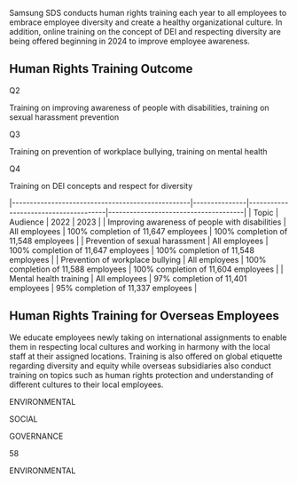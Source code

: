 Samsung SDS conducts human rights training each year to all employees to embrace employee diversity and create a healthy organizational culture. In addition, online training on the concept of DEI and respecting diversity are being offered beginning in 2024 to improve employee awareness.

## **Human Rights Training Outcome**

Q2

Training on improving awareness of people with disabilities, training on sexual harassment prevention

Q3

Training on prevention of workplace bullying, training on mental health

Q4

Training on DEI concepts and respect for diversity

|--------------------------------------------------|---------------|--------------------------------------|--------------------------------------|
| Topic                                            | Audience      | 2022                                 | 2023                                 |
| Improving awareness of  people with disabilities | All employees | 100% completion of  11,647 employees | 100% completion of  11,548 employees |
| Prevention of  sexual harassment                 | All employees | 100% completion of  11,647 employees | 100% completion of  11,548 employees |
| Prevention of  workplace bullying                | All employees | 100% completion of  11,588 employees | 100% completion of  11,604 employees |
| Mental health training                           | All employees | 97% completion of  11,401 employees  | 95% completion of  11,337 employees  |

## **Human Rights Training for Overseas Employees**

We educate employees newly taking on international assignments to enable them in respecting local cultures and working in harmony with the local staff at their assigned locations. Training is also offered on global etiquette regarding diversity and equity while overseas subsidiaries also conduct training on topics such as human rights protection and understanding of different cultures to their local employees.

ENVIRONMENTAL

SOCIAL

GOVERNANCE

58

ENVIRONMENTAL